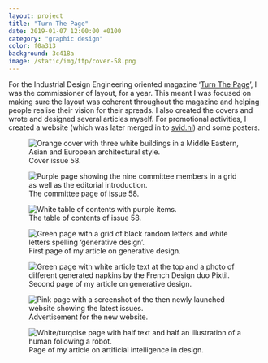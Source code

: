 ```yaml
---
layout: project
title: "Turn The Page"
date: 2019-01-07 12:00:00 +0100
category: "graphic design"
color: f0a313
background: 3c418a
image: /static/img/ttp/cover-58.png
---
```

For the Industrial Design Engineering oriented magazine ‘[Turn The Page](https://svid.nl/turnthepage)’, I was the commissioner of layout, for a year. This meant I was focused on making sure the layout was coherent throughout the magazine and helping people realise their vision for their spreads. I also created the covers and wrote and designed several articles myself. For promotional activities, I created a website (which was later merged in to [svid.nl](/projects/ID-study-association/)) and some posters.


<div class="project__picture-group">

  <figure class="project__picture">
    <img class="project__image lazy" alt="Orange cover with three white buildings in a Middle Eastern, Asian and European architectural style."
      data-srcset="/static/img/ttp/cover-58.png 1x,
        /static/img/ttp/cover-58@2x.png 2x"
      src="/static/img/placeholder.jpg"
      data-src="/static/img/ttp/cover-58.png">
    <figcaption class="project__caption">
      Cover issue 58.
    </figcaption>
  </figure>

  <figure class="project__picture">
    <img class="project__image lazy" alt="Purple page showing the nine committee members in a grid as well as the editorial introduction."
      data-srcset="/static/img/ttp/committee.png 1x,
        /static/img/ttp/committee@2x.png 2x"
      src="/static/img/placeholder.jpg"
      data-src="/static/img/ttp/committee.png">
    <figcaption class="project__caption">
      The committee page of issue 58.
    </figcaption>
  </figure>

  <figure class="project__picture">
    <img class="project__image lazy" alt="White table of contents with purple items."
      data-srcset="/static/img/ttp/contents.png 1x,
        /static/img/ttp/contents.png 2x"
      src="/static/img/placeholder.jpg"
      data-src="/static/img/ttp/contents.png">
    <figcaption class="project__caption">
      The table of contents of issue 58.
    </figcaption>
  </figure>

  <figure class="project__picture">
    <img class="project__image lazy" alt="Green page with a grid of black random letters and white letters spelling ‘generative design’."
      data-srcset="/static/img/ttp/generative-design-1.png 1x,
        /static/img/ttp/generative-design-1@2x.png 2x"
      src="/static/img/placeholder.jpg"
      data-src="/static/img/ttp/generative-design-1.png">
    <figcaption class="project__caption">
      First page of my article on generative design.
    </figcaption>
  </figure>

  <figure class="project__picture">
    <img class="project__image lazy" alt="Green page with white article text at the top and a photo of different generated napkins by the French Design duo Pixtil."
      data-srcset="/static/img/ttp/generative-design-2.png 1x,
        /static/img/ttp/generative-design-2@2x.png 2x"
      src="/static/img/placeholder.jpg"
      data-src="/static/img/ttp/generative-design-2.png">
    <figcaption class="project__caption">
      Second page of my article on generative design.
    </figcaption>
  </figure>

  <figure class="project__picture">
    <img class="project__image lazy" alt="Pink page with a screenshot of the then newly launched website showing the latest issues."
      data-srcset="/static/img/ttp/ad.png 1x,
        /static/img/ttp/ad@2x.png 2x"
      src="/static/img/placeholder.jpg"
      data-src="/static/img/ttp/ad.png">
    <figcaption class="project__caption">
      Advertisement for the new website.
    </figcaption>
  </figure>

  <figure class="project__picture">
    <img class="project__image lazy" alt="White/turqoise page with half text and half an illustration of a human following a robot."
      data-srcset="/static/img/ttp/ai.png 1x,
        /static/img/ttp/ai@2x.png 2x"
      src="/static/img/placeholder.jpg"
      data-src="/static/img/ttp/ai.png">
    <figcaption class="project__caption">
      Page of my article on artificial intelligence in design.
    </figcaption>
  </figure>

</div>
